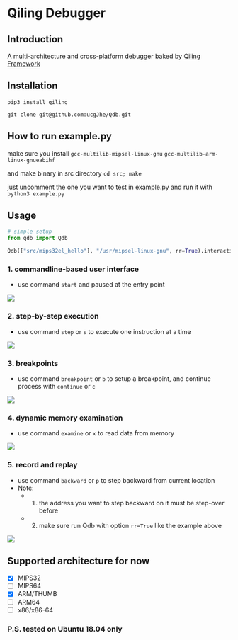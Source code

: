 # Qiling Debugger

## Introduction

A multi-architecture and cross-platform debugger baked by [Qiling Framework](https://github.com/qilingframework/qiling)

## Installation

`pip3 install qiling`

`git clone git@github.com:ucgJhe/Qdb.git`

## How to run example.py

make sure you install `gcc-multilib-mipsel-linux-gnu` `gcc-multilib-arm-linux-gnueabihf`

and make binary in src directory `cd src; make`

just uncomment the one you want to test in example.py and run it with `python3 example.py`

## Usage

```python
# simple setup
from qdb import Qdb

Qdb(["src/mips32el_hello"], "/usr/mipsel-linux-gnu", rr=True).interactive()
```

### 1. commandline-based user interface

- use command `start` and paused at the entry point

![](pics/cmd_start.png?raw=true)

### 2. step-by-step execution

- use command `step` or `s` to execute one instruction at a time

![](pics/step.png?raw=true)

### 3. breakpoints

- use command `breakpoint` or `b` to setup a breakpoint, and continue process with `continue` or `c`

![](pics/breakpoint.png?raw=true)

### 4. dynamic memory examination

- use command `examine` or `x` to read data from memory

![](pics/mem_examination.png?raw=true)

### 5. record and replay

- use command `backward` or `p` to step backward from current location
- Note:
    - 1. the address you want to step backward on it must be step-over before
    - 2. make sure run Qdb with option `rr=True` like the example above

![](pics/step_backward.png?raw=true)

## Supported architecture for now

- [x] MIPS32
- [ ] MIPS64
- [x] ARM/THUMB
- [ ] ARM64
- [ ] x86/x86-64

### P.S. tested on Ubuntu 18.04 only
